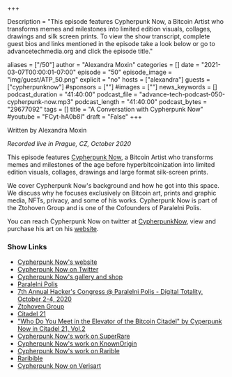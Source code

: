 +++

Description = "This episode features Cypherpunk Now, a Bitcoin Artist who transforms memes and milestones into limited edition visuals, collages, drawings and silk screen prints. To view the show transcript, complete guest bios and links mentioned in the episode take a look below or go to advancetechmedia.org and click the episode title."

aliases = ["/50"]
author = "Alexandra Moxin"
categories = []
date = "2021-03-07T00:00:01-07:00"
episode = "50"
episode_image = "img/guest/ATP_50.png"
explicit = "no"
hosts = ["alexandra"]
guests = ["cypherpunknow"]
#sponsors = [""]
#images = [""]
news_keywords = []
podcast_duration = "41:40:00"
podcast_file = "advance-tech-podcast-050-cypherpunk-now.mp3"
podcast_length = "41:40:00"
podcast_bytes = "29677092"
tags = []
title = "A Conversation with Cypherpunk Now"
#youtube = "FCyt-hA0b8I"
draft = "False"
+++

Written by Alexandra Moxin

<i>Recorded live in Prague, CZ, October 2020</i>

This episode features [Cypherpunk Now](https://www.cypherpunknow.com/), a Bitcoin Artist who transforms memes and milestones of the age before hyperbitcoinization into limited edition visuals, collages, drawings and large format silk-screen prints.

We cover Cypherpunk Now's background and how he got into this space. We discuss why he focuses exclusively on Bitcoin art, prints and graphic media, NFTs, privacy, and some of his works. Cypherpunk Now is part of the Ztohoven Group and is one of the Cofounders of Paralelni Polis. 

You can reach Cypherpunk Now on twitter at [CypherpunkNow](https://twitter.com/CypherpunkNow), view and purchase his art on his [website](https://www.cypherpunknow.com/).

### Show Links

* [Cypherpunk Now's website](https://www.cypherpunknow.com/)
* [Cypherpunk Now on Twitter](https://twitter.com/CypherpunkNow)
* [Cypherpunk Now's gallery and shop](https://www.cypherpunknow.com/category/artgallery/#category-products-wrapper)
* [Paralelni Polis](https://www.paralelnipolis.cz/)
* [7th Annual Hacker's Congress @ Paralelni Polis - Digital Totality, October 2-4, 2020](https://digital-totality.hcpp.cz/)
* [Ztohoven Group](https://www.ztohoven.cz/)
* [Citadel 21](https://shop.citadel21.com/)
* ["Who Do You Meet in the Elevator of the Bitcoin Citadel" by Cyperpunk Now in Citadel 21, Vol.2](https://www.citadel21.com/who-do-you-meet-in-the-elevator-of-the-bitcoin-citadel)
* [Cypherpunk Now's work on SuperRare](https://superrare.co/cypherpunknow)
* [Cypherpunk Now's work on KnownOrigin](https://knownorigin.io/cypherpunknow)
* [Cypherpunk Now's work on Rarible](https://app.rarible.com/cypherpunknow?tab=collectibles)
* [Raribible](https://www.cypherpunknow.com/section/nft/raribible/)
* [Cypherpunk Now on Verisart](https://verisart.com/works/775dc763-68e4-41ea-943a-45cb7abf293c)